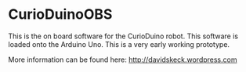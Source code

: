 CurioDuinoOBS
=============

This is the on board software for the CurioDuino robot. This software is loaded onto the Arduino Uno. This is a very early working prototype.

More information can be found here: http://davidskeck.wordpress.com